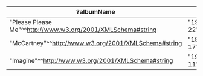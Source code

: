 | ?albumName                                                    | ?albumDate                                            | ?artist                             |
| ------------------------------------------------------------- | ----------------------------------------------------- | ----------------------------------- |
| "Please Please Me"^^<http://www.w3.org/2001/XMLSchema#string> | "1963-03-22"^^<http://www.w3.org/2001/XMLSchema#date> | <http://example.com/The_Beatles>    |
| "McCartney"^^<http://www.w3.org/2001/XMLSchema#string>        | "1970-04-17"^^<http://www.w3.org/2001/XMLSchema#date> | <http://example.com/Paul_McCartney> |
| "Imagine"^^<http://www.w3.org/2001/XMLSchema#string>          | "1971-10-11"^^<http://www.w3.org/2001/XMLSchema#date> | <http://example.com/John_Lennon>    |